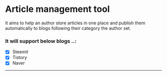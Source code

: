 # Article management tool
It aims to help an author store articles in one place and publish them automatically to blogs following their category the author set.

### It will support below blogs ..:
- [x] Steemit
- [x] Tistory
- [x] Naver
 
---

